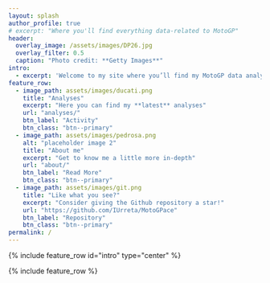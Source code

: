 ```yaml
---
layout: splash
author_profile: true
# excerpt: "Where you'll find everything data-related to MotoGP"
header:
  overlay_image: /assets/images/DP26.jpg
  overlay_filter: 0.5 
  caption: "Photo credit: **Getty Images**"
intro: 
  - excerpt: 'Welcome to my site where you’ll find my MotoGP data analyses. Each piece is crafted with great affection and passion, not just for the sport, but also for data and programming. Dive in and explore the exciting intersection of MotoGP and data science!'
feature_row:
  - image_path: assets/images/ducati.png
    title: "Analyses"
    excerpt: "Here you can find my **latest** analyses"
    url: "analyses/"
    btn_label: "Activity"
    btn_class: "btn--primary"
  - image_path: assets/images/pedrosa.png
    alt: "placeholder image 2"
    title: "About me"
    excerpt: "Get to know me a little more in-depth"
    url: "about/"
    btn_label: "Read More"
    btn_class: "btn--primary"
  - image_path: assets/images/git.png
    title: "Like what you see?"
    excerpt: "Consider giving the Github repository a star!"
    url: "https://github.com/IUrreta/MotoGPace"
    btn_label: "Repository"
    btn_class: "btn--primary"
permalink: /
---
```


{% include feature_row id="intro" type="center" %}

{% include feature_row %}